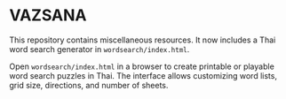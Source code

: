 # VAZSANA

This repository contains miscellaneous resources. It now includes a Thai word search generator in `wordsearch/index.html`.

Open `wordsearch/index.html` in a browser to create printable or playable word search puzzles in Thai. The interface allows customizing word lists, grid size, directions, and number of sheets.
